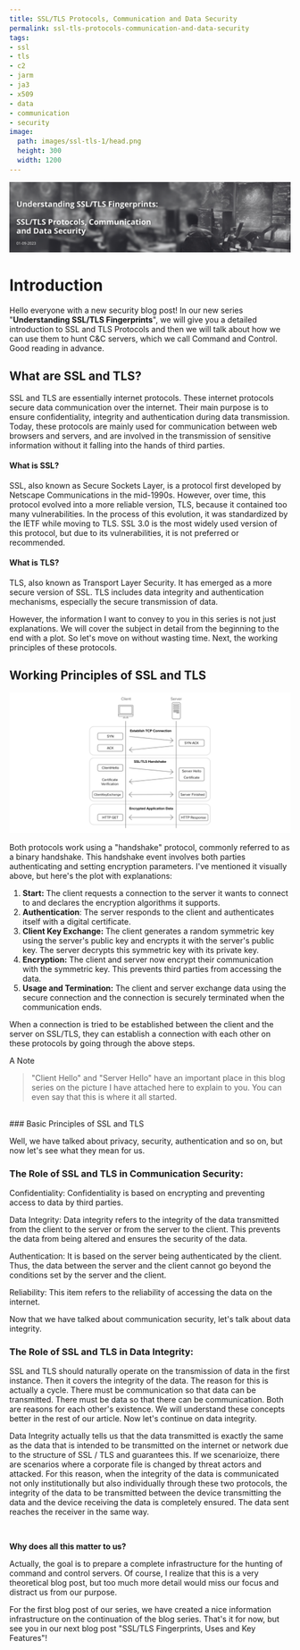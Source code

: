 ```yaml
---
title: SSL/TLS Protocols, Communication and Data Security
permalink: ssl-tls-protocols-communication-and-data-security
tags:
- ssl
- tls
- c2
- jarm
- ja3
- x509
- data
- communication
- security
image:
  path: images/ssl-tls-1/head.png
  height: 300
  width: 1200
---
```


<img src="/images/ssl-tls-1/head.png">

# Introduction

Hello everyone with a new security blog post! In our new series "**Understanding SSL/TLS Fingerprints**", we will give you a detailed introduction to SSL and TLS Protocols and then we will talk about how we can use them to hunt C&C servers, which we call Command and Control. Good reading in advance.

## What are SSL and TLS?

SSL and TLS are essentially internet protocols. These internet protocols secure data communication over the internet. Their main purpose is to ensure confidentiality, integrity and authentication during data transmission. Today, these protocols are mainly used for communication between web browsers and servers, and are involved in the transmission of sensitive information without it falling into the hands of third parties.

#### What is SSL?

SSL, also known as Secure Sockets Layer, is a protocol first developed by Netscape Communications in the mid-1990s. However, over time, this protocol evolved into a more reliable version, TLS, because it contained too many vulnerabilities. In the process of this evolution, it was standardized by the IETF while moving to TLS. SSL 3.0 is the most widely used version of this protocol, but due to its vulnerabilities, it is not preferred or recommended.


#### What is TLS?

TLS, also known as Transport Layer Security. It has emerged as a more secure version of SSL. TLS includes data integrity and authentication mechanisms, especially the secure transmission of data.

However, the information I want to convey to you in this series is not just explanations. We will cover the subject in detail from the beginning to the end with a plot. So let's move on without wasting time. Next, the working principles of these protocols.

## Working Principles of SSL and TLS

<img src="/images/ssl-tls-1/data.png">

Both protocols work using a "handshake" protocol, commonly referred to as a binary handshake. This handshake event involves both parties authenticating and setting encryption parameters. I've mentioned it visually above, but here's the plot with explanations:

1. **Start:** The client requests a connection to the server it wants to connect to and declares the encryption algorithms it supports.
2. **Authentication**: The server responds to the client and authenticates itself with a digital certificate.
3. **Client Key Exchange:** The client generates a random symmetric key using the server's public key and encrypts it with the server's public key. The server decrypts this symmetric key with its private key.
4. **Encryption:** The client and server now encrypt their communication with the symmetric key. This prevents third parties from accessing the data.
5. **Usage and Termination:** The client and server exchange data using the secure connection and the connection is securely terminated when the communication ends.

When a connection is tried to be established between the client and the server on SSL/TLS, they can establish a connection with each other on these protocols by going through the above steps.

A Note

> "Client Hello" and "Server Hello" have an important place in this blog series on the picture I have attached here to explain to you. You can even say that this is where it all started.
> 

<br>
### Basic Principles of SSL and TLS

Well, we have talked about privacy, security, authentication and so on, but now let's see what they mean for us.

### The Role of SSL and TLS in Communication Security:

Confidentiality: Confidentiality is based on encrypting and preventing access to data by third parties.

Data Integrity: Data integrity refers to the integrity of the data transmitted from the client to the server or from the server to the client. This prevents the data from being altered and ensures the security of the data.

Authentication: It is based on the server being authenticated by the client. Thus, the data between the server and the client cannot go beyond the conditions set by the server and the client.

Reliability: This item refers to the reliability of accessing the data on the internet.

Now that we have talked about communication security, let's talk about data integrity.
<br>

### The Role of SSL and TLS in Data Integrity:

SSL and TLS should naturally operate on the transmission of data in the first instance. Then it covers the integrity of the data. The reason for this is actually a cycle. There must be communication so that data can be transmitted. There must be data so that there can be communication. Both are reasons for each other's existence. We will understand these concepts better in the rest of our article. Now let's continue on data integrity.

Data Integrity actually tells us that the data transmitted is exactly the same as the data that is intended to be transmitted on the internet or network due to the structure of SSL / TLS and guarantees this. If we scenarioize, there are scenarios where a corporate file is changed by threat actors and attacked. For this reason, when the integrity of the data is communicated not only institutionally but also individually through these two protocols, the integrity of the data to be transmitted between the device transmitting the data and the device receiving the data is completely ensured. The data sent reaches the receiver in the same way.

<br>

**Why does all this matter to us?**

Actually, the goal is to prepare a complete infrastructure for the hunting of command and control servers. Of course, I realize that this is a very theoretical blog post, but too much more detail would miss our focus and distract us from our purpose. 

For the first blog post of our series, we have created a nice information infrastructure on the continuation of the blog series. That's it for now, but see you in our next blog post "SSL/TLS Fingerprints, Uses and Key Features"!
